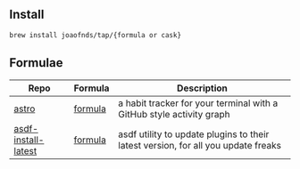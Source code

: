 ## Install

```sh
brew install joaofnds/tap/{formula or cask}
```

## Formulae

| Repo                                                                   | Formula                                   | Description                                                                       |
| ---------------------------------------------------------------------- | ----------------------------------------- | --------------------------------------------------------------------------------- |
| [astro](https://github.com/joaofnds/astro)                             | [formula](Formula/astro.rb)               | a habit tracker for your terminal with a GitHub style activity graph              |
| [asdf-install-latest](https://github.com/joaofnds/asdf-install-latest) | [formula](Formula/asdf-install-latest.rb) | asdf utility to update plugins to their latest version, for all you update freaks |
